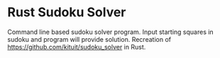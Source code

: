 # Rust Sudoku Solver

Command line based sudoku solver program. Input starting squares in sudoku and program will provide solution. Recreation of https://github.com/kituit/sudoku_solver in Rust.
